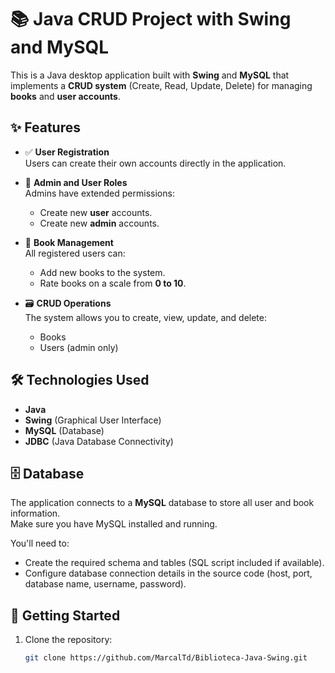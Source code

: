 # 📚 Java CRUD Project with Swing and MySQL

This is a Java desktop application built with **Swing** and **MySQL** that implements a **CRUD system** (Create, Read, Update, Delete) for managing **books** and **user accounts**.

## ✨ Features

- ✅ **User Registration**  
  Users can create their own accounts directly in the application.

- 🔐 **Admin and User Roles**  
  Admins have extended permissions:
  - Create new **user** accounts.
  - Create new **admin** accounts.

- 📘 **Book Management**  
  All registered users can:
  - Add new books to the system.
  - Rate books on a scale from **0 to 10**.

- 🗃️ **CRUD Operations**  
  The system allows you to create, view, update, and delete:
  - Books
  - Users (admin only)

## 🛠️ Technologies Used

- **Java**
- **Swing** (Graphical User Interface)
- **MySQL** (Database)
- **JDBC** (Java Database Connectivity)

## 🗄️ Database

The application connects to a **MySQL** database to store all user and book information.  
Make sure you have MySQL installed and running.

You'll need to:
- Create the required schema and tables (SQL script included if available).
- Configure database connection details in the source code (host, port, database name, username, password).

## 🚀 Getting Started

1. Clone the repository:
   ```bash
   git clone https://github.com/MarcalTd/Biblioteca-Java-Swing.git
